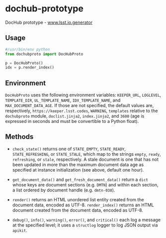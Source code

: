 # dochub-prototype
DocHub prototype - www.lsst.io.generator

## Usage

```python
#/usr/bin/env python
from dochubproto import DocHubProto

p = DocHubProto()
idx = p.render_index()
```

## Environment

`DocHubProto` uses the following environment variables: `KEEPER_URL`,
`LOGLEVEL`, `TEMPLATE_DIR`, `UL_TEMPLATE_NAME`, `IDX_TEMPLATE_NAME`, and
`MAX_DOCUMENT_DATA_AGE`.  If those are not specified, the default values
are, respectively, `https://keeper.lsst.codes`, `WARNING`, `templates`
relative to the `dochubproto` module, `doclist.jinja2`, `index.jinja2`,
and `3600` (age is expressed in seconds and must be convertible to a
Python float).

## Methods

* `check_state()` returns one of `STATE_EMPTY`, `STATE_READY`,
  `STATE_REFRESHING`, or `STATE_STALE`, which map to the strings
  `empty`, `ready`, `refreshing`, or `stale`, respectively.  A stale
  document is one that has not been updated in more than the maximum
  document data age as specified at instance initialization (see above,
  default one hour).
  
* `get_document_data()` and `get_fresh_document_data()` return a `dict`
  whose keys are document sections (e.g. `DMTN`) and within each
  section, a list ordered by document handle (e.g. `dmtn-038`).
  
* `render()` returns an HTML unordered list entity created from the
  document data, encoded as UTF-8.  `render_index()` returns an HTML
  document created from the document data, encoded as UTF-8.
  
* `debug()`, `info()`, `warning()`, `error()`, and `critical()` each
  log a message at the specified level; it uses a `structlog` logger to
  log JSON output via `apikit`.
  
  

